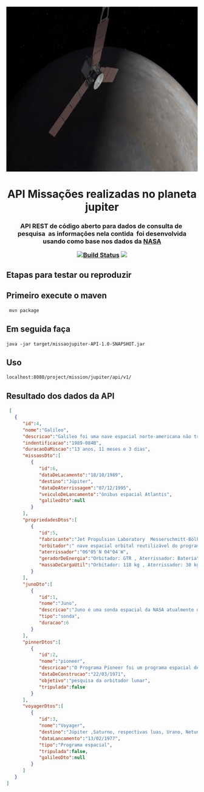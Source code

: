 <p align="center"><img src="img/logo-jupiter.gif" width = "833px" height="433px"></p>

<h1 align="center">API Missações realizadas no planeta jupiter</h1>

<h3 align="center">
API REST de código aberto para dados de consulta de  pesquisa  as informações nela contida  foi desenvolvida usando como base nos dados da <a href="https://www.nasa.gov/subject/6893/nebulae/" target="_blank">NASA</a>
 <a href="https://chandra.harvard.edu/photo/2007/orion/"usando como base organizacional um sistema de CRUD
<p align="center">
 
<a href="https://app.travis-ci.com/Mario23junior/Missions-to-Jupiter.svg?branch=main" target="_blank"> [![Build Status](https://app.travis-ci.com/Mario23junior/Missions-to-Jupiter.svg?branch=main)](https://app.travis-ci.com/Mario23junior/Missions-to-Jupiter)
<a href="https://en.wikipedia.org/wiki/Representational_state_transfer"><img src="https://img.shields.io/badge/interface-REST-brightgreen.svg?longCache=true&style=flat-square" target="_blank"></a>
</p>

## Etapas para testar ou reproduzir

## Primeiro execute o maven 
 
```
 mvn package
```
## Em seguida faça
```
java -jar target/missaojupiter-API-1.0-SNAPSHOT.jar

```
 
## Uso

```
localhost:8080/project/mission/jupiter/api/v1/
```

## Resultado dos dados da API

```json
 [
   {
      "id":4,
      "nome":"Galileo",
      "descricao":"Galileo foi uma nave espacial norte-americana não tripulada, lançada pela NASA para estudar o planeta Júpiter, suas luas e outros corpos celestes do Sistema Solar. Batizada em homenagem ao astrônomo italiano Galileo Galilei",
      "indentificacao":"1989-084B",
      "duracaoDaMiscao":"13 anos, 11 meses e 3 dias",
      "missaosDto":[
         {
            "id":6,
            "dataDeLacamento":"18/10/1989",
            "destino":"Júpiter",
            "dataDeAterrissagem":"07/12/1995",
            "veiculoDeLancamento":"ônibus espacial Atlantis",
            "galileoDto":null
         }
      ],
      "propriedadesDtos":[
         {
            "id":5,
            "fabricante":"Jet Propulsion Laboratory  Messerschmitt-Bölkow-Blohm , General Electric , Hughes Aircraft Company",
            "orbitador":" nave espacial orbital reutilizável do programa do ônibus espacial da NASA, a agência espacial dos Estados Unidos.",
            "aterrissador":"06°05′N 04°04′W",
            "geradorDeEnergia":"Orbitador: GTR , Aterrissador: Bateria",
            "massaDeCargaUtil":"Orbitador: 118 kg , Aterrissador: 30 kg"
         }
      ],
      "junoDto":[
         {
            "id":1,
            "nome":"Juno",
            "descricao":"Juno é uma sonda espacial da NASA atualmente orbitando o planeta Júpiter.",
            "tipo":"sonda",
            "duracao":6
         }
      ],
      "pinnerDtos":[
         {
            "id":2,
            "nome":"pioneer",
            "descricao":"O Programa Pioneer foi um programa espacial desenvolvido pelos Estados Unidos para permitir o envio de missões não tripuladas ao espaço, projetadas para a exploração planetária.",
            "dataDeConstrucao":"22/03/1971",
            "objetivo":"pesquisa da orbitador lunar",
            "tripulada":false
         }
      ],
      "voyagerDtos":[
         {
            "id":3,
            "nome":"Voyager",
            "destino":"Júpiter ,Saturno, respectivas luas, Urano, Netuno",
            "dataLancamento":"13/02/1977",
            "tipo":"Programa espacial",
            "tripulada":false,
            "galileoDto":null
         }
      ]
   }
]

```
